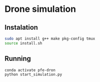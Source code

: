 # Drone simulation

## Instalation

```sh
sudo apt install g++ make pkg-config tmux
source install.sh
```

## Running 
```
conda activate pfe-dron
python start_simulation.py
```
